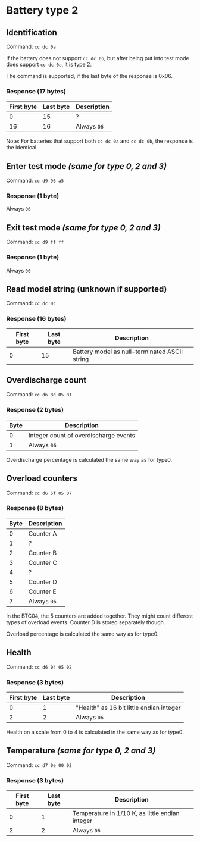 # Battery type 2

## Identification
Command: `cc dc 0a`

If the battery does not support `cc dc 0b`, but after being put into test mode does support `cc dc 0a`, it is type 2.

The command is supported, if the last byte of the response is 0x06.

### Response (17 bytes)
| First byte | Last byte | Description |
| ---------- | --------- | ----------- |
|         0  |        15 | ?           |
|        16  |        16 | Always `06` |

Note: For batteries that support both `cc dc 0a` and `cc dc 0b`, the response is the identical.

## Enter test mode *(same for type 0, 2 and 3)*
Command: `cc d9 96 a5`

### Response (1 byte)
Always `06`

## Exit test mode *(same for type 0, 2 and 3)*
Command: `cc d9 ff ff`

### Response (1 byte)
Always `06`

## Read model string (unknown if supported)
Command: `cc dc 0c`

### Response (16 bytes)
| First byte | Last byte | Description                                   |
| ---------- | --------- | --------------------------------------------- |
|         0  |        15 | Battery model as null-terminated ASCII string |

## Overdischarge count
Command: `cc d6 8d 05 01`

### Response (2 bytes)
| Byte | Description                           |
| ---- | ------------------------------------- |
|    0 | Integer count of overdischarge events |
|    1 | Always `06`                           |

Overdischarge percentage is calculated the same way as for type0.


## Overload counters
Command: `cc d6 5f 05 07`

### Response (8 bytes)
| Byte | Description     |
| ---- | --------------- |
|    0 | Counter A       |
|    1 | ?               |
|    2 | Counter B       |
|    3 | Counter C       |
|    4 | ?               |
|    5 | Counter D       |
|    6 | Counter E       |
|    7 | Always `06`     |

In the BTC04, the 5 counters are added together. They might count different types of overload events.
Counter D is stored separately though.

Overload percentage is calculated the same way as for type0.


## Health
Command: `cc d6 04 05 02`

### Response (3 bytes)
| First byte | Last byte | Description |
| ---------- | --------- | ----------- |
|         0  |         1 | "Health" as 16 bit little endian integer |
|         2  |         2 | Always `06` |

Health on a scale from 0 to 4 is calculated in the same way as for type0.


## Temperature *(same for type 0, 2 and 3)*
Command: `cc d7 0e 00 02`

### Response (3 bytes)
| First byte | Last byte | Description |
| ---------- | --------- | ----------- |
|         0  |         1 | Temperature in 1/10 K, as little endian integer |
|         2  |         2 | Always `06` |


